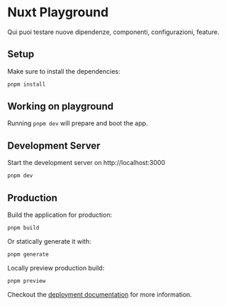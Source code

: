 # Nuxt Playground

Qui puoi testare nuove dipendenze, componenti, configurazioni, feature.

## Setup

Make sure to install the dependencies:

```bash
pnpm install
```

## Working on playground

Running `pnpm dev` will prepare and boot the app.

## Development Server

Start the development server on http://localhost:3000

```bash
pnpm dev
```

## Production

Build the application for production:

```bash
pnpm build
```

Or statically generate it with:

```bash
pnpm generate
```

Locally preview production build:

```bash
pnpm preview
```

Checkout the [deployment documentation](https://nuxt.com/docs/getting-started/deployment) for more information.
